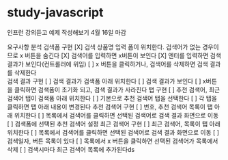 # study-javascript
인프런 강의듣고 예제 작성해보기
4월 16일 마감

요구사항 분석
    검색폼 구현
        [X] 검색 상품명 입력 폼이 위치한다. 검색어가 없는 경우이므로 x 버튼을 숨긴다
        [X] 검색어를 입력하면 x버튼이 보인다
        [X] 엔터를 입력하면 검색 결과가 보인다(컨트롤러에 위임)
        [ ] x 버튼을 클릭하거나, 검색어를 삭제하면 검색 결과를 삭제한다  
    검색 결과 구현
        [ ] 검색 결과가 검색폼 아래 위치한다
        [ ] 검색 결과가 보인다 
        [ ] x버튼을 클릭하면 검색폼이 초기화 되고, 검색 결과가 사라진다
    탭 구현
        [ ] 추천 검색어, 최근 검색어 탭이 검색폼 아래 위치한다 
        [ ] 기본으로 추천 검색어 탭을 선택한다 
        [ ] 각 탭을 클릭하면 탭 아래 내용이 변경된다 
    추천 검색어 구현
        [ ] 번호, 추천 검색어 목록이 탭 아래 위치한다
        [ ] 목록에서 검색어를 클릭하면 선택된 검색어로 검색 결과 화면으로 이동 
        [ ] 검색폼에 선택된 추천 검색어 설정 
    최근 검색어 구현
        [ ] 최근 검색어, 목록이 탭 아래 위치한다 
        [ ] 목록에서 검색어를 클릭하면 선택된 검색어로 검색 결과 화면으로 이동
        [ ] 검색일자, 버튼 목록이 있다
        [ ] 목록에서 x 버튼을 클릭하면 선택된 검색어가 목록에서 삭제
        [ ] 검색시마다 최근 검색어 목록에 추가된다ds